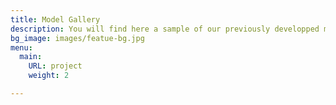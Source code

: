 ```yaml
---
title: Model Gallery
description: You will find here a sample of our previously developped models
bg_image: images/featue-bg.jpg
menu:
  main:
    URL: project
    weight: 2

---
```

